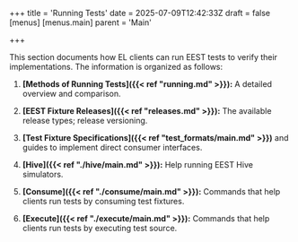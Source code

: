 +++
title = 'Running Tests'
date = 2025-07-09T12:42:33Z
draft = false
[menus]
  [menus.main]
    parent = 'Main'

+++

This section documents how EL clients can run EEST tests to verify their implementations. The information is organized as follows:

1. **[Methods of Running Tests]({{< ref "running.md" >}}):** A detailed overview and comparison.

2. **[EEST Fixture Releases]({{< ref "releases.md" >}}):** The available release types; release versioning.

3. **[Test Fixture Specifications]({{< ref "test_formats/main.md" >}})** and guides to implement direct consumer interfaces.

4. **[Hive]({{< ref "./hive/main.md" >}}):** Help running EEST Hive simulators.

5. **[Consume]({{< ref "./consume/main.md" >}}):** Commands that help clients run tests by consuming test fixtures.

6. **[Execute]({{< ref "./execute/main.md" >}}):** Commands that help clients run tests by executing test source.
